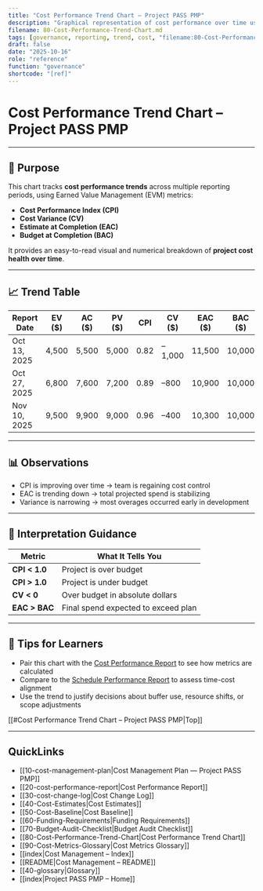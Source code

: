 ```yaml
---
title: "Cost Performance Trend Chart — Project PASS PMP"
description: "Graphical representation of cost performance over time using CPI, variance, and EVM data."
filename: 80-Cost-Performance-Trend-Chart.md
tags: [governance, reporting, trend, cost, "filename:80-Cost-Performance-Trend-Chart.md"]
draft: false
date: "2025-10-16"
role: "reference"
function: "governance"
shortcode: "[ref]"
---
```


# Cost Performance Trend Chart – Project PASS PMP  
---

## 📎 Purpose

This chart tracks **cost performance trends** across multiple reporting periods, using Earned Value Management (EVM) metrics:

- **Cost Performance Index (CPI)**  
- **Cost Variance (CV)**  
- **Estimate at Completion (EAC)**  
- **Budget at Completion (BAC)**

It provides an easy-to-read visual and numerical breakdown of **project cost health over time**.

---

## 📈 Trend Table

| Report Date | EV ($) | AC ($) | PV ($) | CPI | CV ($) | EAC ($) | BAC ($) | Notes |
|-------------|--------|--------|--------|-----|--------|---------|---------|-------|
| Oct 13, 2025 | 4,500  | 5,500  | 5,000  | 0.82 | –1,000 | 11,500  | 10,000  | Over budget (early) |
| Oct 27, 2025 | 6,800  | 7,600  | 7,200  | 0.89 | –800   | 10,900  | 10,000  | Trend improving |
| Nov 10, 2025 | 9,500  | 9,900  | 9,000  | 0.96 | –400   | 10,300  | 10,000  | Nearly recovered |

---

## 📊 Observations

- CPI is improving over time → team is regaining cost control  
- EAC is trending down → total projected spend is stabilizing  
- Variance is narrowing → most overages occurred early in development  

---

## 🔁 Interpretation Guidance

| Metric | What It Tells You |
|--------|--------------------|
| **CPI < 1.0** | Project is over budget |
| **CPI > 1.0** | Project is under budget |
| **CV < 0** | Over budget in absolute dollars |
| **EAC > BAC** | Final spend expected to exceed plan |

---

## 📘 Tips for Learners

- Pair this chart with the [Cost Performance Report](20-cost-performance-report.md) to see how metrics are calculated  
- Compare to the [Schedule Performance Report](../20-schedule-management/05-schedule-performance-report.md) to assess time-cost alignment  
- Use the trend to justify decisions about buffer use, resource shifts, or scope adjustments

[[#Cost Performance Trend Chart – Project PASS PMP|Top]]

---

## QuickLinks
- [[10-cost-management-plan|Cost Management Plan — Project PASS PMP]]
- [[20-cost-performance-report|Cost Performance Report]]
- [[30-cost-change-log|Cost Change Log]]
- [[40-Cost-Estimates|Cost Estimates]]
- [[50-Cost-Baseline|Cost Baseline]]
- [[60-Funding-Requirements|Funding Requirements]]
- [[70-Budget-Audit-Checklist|Budget Audit Checklist]]
- [[80-Cost-Performance-Trend-Chart|Cost Performance Trend Chart]]
- [[90-Cost-Metrics-Glossary|Cost Metrics Glossary]]
- [[index|Cost Management – Index]]
- [[README|Cost Management – README]]
- [[40-glossary|Glossary]]
- [[index|Project PASS PMP – Home]]
